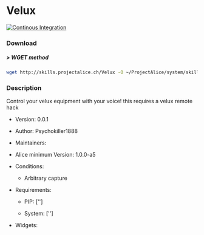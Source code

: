# Velux

[![Continous Integration](https://gitlab.com/project-alice-assistant/skills/skill_Velux/badges/master/pipeline.svg)](https://gitlab.com/project-alice-assistant/skills/skill_Velux/pipelines/latest)

### Download

##### > WGET method
```bash
wget http://skills.projectalice.ch/Velux -O ~/ProjectAlice/system/skillInstallTickets/Velux.install
```

### Description
Control your velux equipment with your voice! this requires a velux remote hack

- Version: 0.0.1
- Author: Psychokiller1888
- Maintainers: 
- Alice minimum Version: 1.0.0-a5
- Conditions:
   - Arbitrary capture


- Requirements:
   - PIP: ['']

   - System: ['']


- Widgets:

